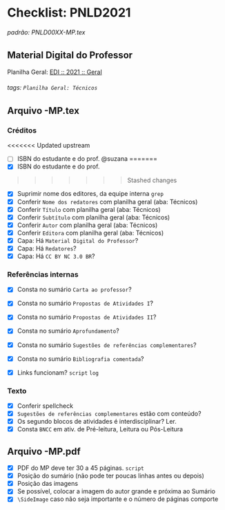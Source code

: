 # Checklist: PNLD2021

###### padrão: PNLD00XX-MP.tex

## Material Digital do Professor

Planilha Geral: [EDI :: 2021 :: Geral](https://docs.google.com/spreadsheets/d/1h7mPswvxidiKbSUMQb91VinhFlPQPDdHjJZs5d1uTa8/edit?usp=sharing)


###### tags: `Planilha Geral: Técnicos`

## Arquivo -MP.tex

### Créditos
<<<<<<< Updated upstream
- [ ] ISBN do estudante e do prof. @suzana
=======
- [x] ISBN do estudante e do prof.
>>>>>>> Stashed changes
- [x] Suprimir nome dos editores, da equipe interna `grep`
- [x] Conferir `Nome dos redatores` com planilha geral (aba: Técnicos)
- [x] Conferir `Título` com planilha geral (aba: Técnicos)
- [x] Conferir `Subtítulo` com planilha geral (aba: Técnicos)
- [x] Conferir `Autor` com planilha geral (aba: Técnicos)
- [x] Conferir `Editora` com planilha geral (aba: Técnicos)
- [x] Capa: Há `Material Digital do Professor`?
- [x] Capa: Há `Redatores`?
- [x] Capa: Há `CC BY NC 3.0 BR`?

### Referências internas
- [x] Consta no sumário `Carta ao professor`?
- [x] Consta no sumário `Propostas de Atividades I`?
- [x] Consta no sumário `Propostas de Atividades II`?
- [x] Consta no sumário `Aprofundamento`?
- [x] Consta no sumário `Sugestões de referências complementares`?
- [x] Consta no sumário `Bibliografia comentada`?



- [x] Links funcionam? `script` `log`

### Texto
- [x] Conferir spellcheck
- [x] `Sugestões de referências complementares` estão com conteúdo?
- [x] Os segundo blocos de atividades é interdisciplinar? Ler. 
- [x] Consta `BNCC` em ativ. de Pré-leitura, Leitura ou Pós-Leitura

## Arquivo -MP.pdf
- [x] PDF do MP deve ter 30 a 45 páginas. `script`
- [x] Posição do sumário (não pode ter poucas linhas antes ou depois)
- [x] Posição das imagens
- [x] Se possível, colocar a imagem do autor grande e próxima ao Sumário
- [x] `\SideImage` caso não seja importante e o número de páginas comporte
